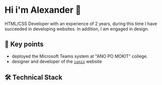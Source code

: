 <!--
**yeeeyoooduck/yeeeyoooduck** is a ✨ _special_ ✨ repository because its `README.md` (this file) appears on your GitHub profile.

Here are some ideas to get you started:

- 🔭 I’m currently working on ...
- 🌱 I’m currently learning ...
- 👯 I’m looking to collaborate on ...
- 🤔 I’m looking for help with ...
- 💬 Ask me about ...
- 📫 How to reach me: ...
- 😄 Pronouns: ...
- ⚡ Fun fact: ...
-->

# Hi i'm Alexander 👋
HTML/CSS Developer with an experience of 2 years, during this time I have succeeded in developing websites. In addition, I am engaged in design.

## 🔧 Key points
* deployed the Microsoft Teams system at "ANO PO MOKIT" college.
* designer and developer of the <code>[iqnix](https://iqnix.tech/)</code> website

## 🛠 Technical Stack
